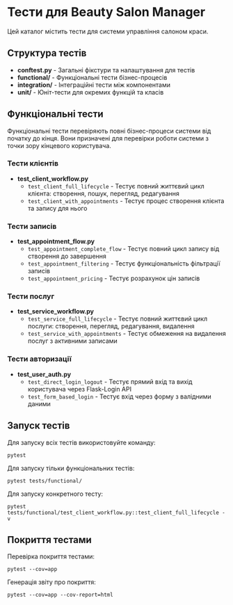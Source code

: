 # Тести для Beauty Salon Manager

Цей каталог містить тести для системи управління салоном краси.

## Структура тестів

- **conftest.py** - Загальні фікстури та налаштування для тестів
- **functional/** - Функціональні тести бізнес-процесів
- **integration/** - Інтеграційні тести між компонентами
- **unit/** - Юніт-тести для окремих функцій та класів

## Функціональні тести

Функціональні тести перевіряють повні бізнес-процеси системи від початку до кінця. Вони призначені для перевірки роботи системи з точки зору кінцевого користувача.

### Тести клієнтів

- **test_client_workflow.py**
  - `test_client_full_lifecycle` - Тестує повний життєвий цикл клієнта: створення, пошук, перегляд, редагування
  - `test_client_with_appointments` - Тестує процес створення клієнта та запису для нього

### Тести записів

- **test_appointment_flow.py**
  - `test_appointment_complete_flow` - Тестує повний цикл запису від створення до завершення
  - `test_appointment_filtering` - Тестує функціональність фільтрації записів
  - `test_appointment_pricing` - Тестує розрахунок цін записів

### Тести послуг

- **test_service_workflow.py**
  - `test_service_full_lifecycle` - Тестує повний життєвий цикл послуги: створення, перегляд, редагування, видалення
  - `test_service_with_appointments` - Тестує обмеження на видалення послуг з активними записами

### Тести авторизації

- **test_user_auth.py**
  - `test_direct_login_logout` - Тестує прямий вхід та вихід користувача через Flask-Login API
  - `test_form_based_login` - Тестує вхід через форму з валідними даними

## Запуск тестів

Для запуску всіх тестів використовуйте команду:

```
pytest
```

Для запуску тільки функціональних тестів:

```
pytest tests/functional/
```

Для запуску конкретного тесту:

```
pytest tests/functional/test_client_workflow.py::test_client_full_lifecycle -v
```

## Покриття тестами

Перевірка покриття тестами:

```
pytest --cov=app
```

Генерація звіту про покриття:

```
pytest --cov=app --cov-report=html
```
